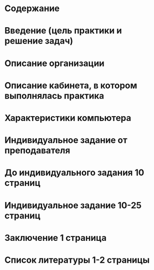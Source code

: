 # Содержание
# Введение (цель практики и решение задач)
# Описание организации
# Описание кабинета, в котором выполнялась практика
# Характеристики компьютера
# Индивидуальное задание от преподавателя
# До индивидуального задания 10 страниц
# Индивидуальное задание 10-25 страниц
# Заключение 1 страница
# Список литературы 1-2 страницы

